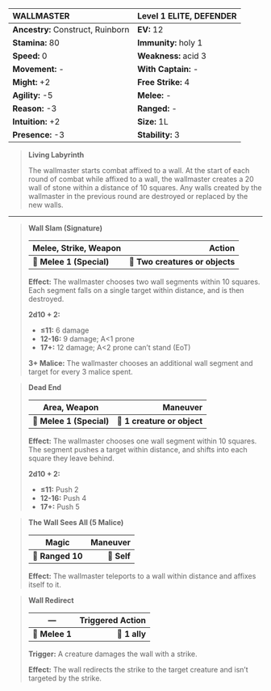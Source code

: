 | **WALLMASTER**                           | Level 1 ELITE, DEFENDER                  |
|:-----------------------------------------|:-----------------------------------------|
| **Ancestry:** Construct, Ruinborn        | **EV:** 12                               |
| **Stamina:** 80                          | **Immunity:** holy 1                     |
| **Speed:** 0                             | **Weakness:** acid 3                     |
| **Movement:** -                          | **With Captain:** -                      |
| **Might:** +2                            | **Free Strike:** 4                       |
| **Agility:** -5                          | **Melee:** -                             |
| **Reason:** -3                           | **Ranged:** -                            |
| **Intuition:** +2                        | **Size:** 1L                             |
| **Presence:** -3                         | **Stability:** 3                         |

> **Living Labyrinth**
> 
> The wallmaster starts combat affixed to a wall. At the start of each round of combat while affixed to a wall, the wallmaster creates a 20 wall of stone within a distance of 10 squares. Any walls created by the wallmaster in the previous round are destroyed or replaced by the new walls.

---

> **Wall Slam (Signature)**
> 
> | **Melee, Strike, Weapon** |                      **Action** |
> | ------------------------- | -------------------------------:|
> | **📏 Melee 1 (Special)**  | **🎯 Two creatures or objects** |
> 
> **Effect:** The wallmaster chooses two wall segments within 10 squares. Each segment falls on a single target within distance, and is then destroyed.
> 
> **2d10 + 2:**
> 
> - **≤11:** 6 damage
> - **12-16:** 9 damage; A<1 prone
> - **17+:** 12 damage; A<2 prone can’t stand (EoT)
> 
> **3+ Malice:** The wallmaster chooses an additional wall segment and target for every 3 malice spent.

> **Dead End**
> 
> | **Area, Weapon**         |                **Maneuver** |
> | ------------------------ | ---------------------------:|
> | **📏 Melee 1 (Special)** | **🎯 1 creature or object** |
> 
> **Effect:** The wallmaster chooses one wall segment within 10 squares. The segment pushes a target within distance, and shifts into each square they leave behind.
> 
> **2d10 + 2:**
> 
> - **≤11:** Push 2
> - **12-16:** Push 4
> - **17+:** Push 5

> **The Wall Sees All (5 Malice)**
> 
> | **Magic**        | **Maneuver** |
> | ---------------- | ------------:|
> | **📏 Ranged 10** |  **🎯 Self** |
> 
> **Effect:** The wallmaster teleports to a wall within distance and affixes itself to it.

> **Wall Redirect**
> 
> | **—**          | **Triggered Action** |
> | -------------- | --------------------:|
> | **📏 Melee 1** |        **🎯 1 ally** |
> 
> **Trigger:** A creature damages the wall with a strike.
> 
> **Effect:** The wall redirects the strike to the target creature and isn’t targeted by the strike.
